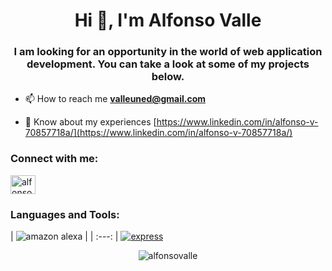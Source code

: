 <h1 align="center">Hi 👋, I'm Alfonso Valle</h1>
<h3 align="center">I am looking for an opportunity in the world of web application development. You can take a look at some of my projects below. </h3>

- 📫 How to reach me **valleuned@gmail.com**

- 📄 Know about my experiences [https://www.linkedin.com/in/alfonso-v-70857718a/](https://www.linkedin.com/in/alfonso-v-70857718a/)

<h3 align="left">Connect with me:</h3>
<p align="left">
<a href="https://linkedin.com/in/alfonso valle" target="blank"><img align="center" src="https://raw.githubusercontent.com/rahuldkjain/github-profile-readme-generator/master/src/images/icons/Social/linked-in-alt.svg" alt="alfonso valle" height="30" width="40" /></a>
</p>

<h3 align="left">Languages and Tools:</h3>

| ![amazon alexa](https://img.shields.io/badge/amazon%20alexa-52b5f7?style=for-the-badge&logo=amazon%20alexa&logocolor=white) | | :---: |
[![express](https://img.shields.io/badge/express-4.17.1-green)](https://expressjs.com/es/)
<p align="center"><img align="center" src="https://github-readme-stats.vercel.app/api/top-langs?username=alfonsovalle&show_icons=true&theme=dracula&langs_count=8&hide=shell&count_private:true&show_icons=true&locale=en"alt="alfonsovalle" /></p>
